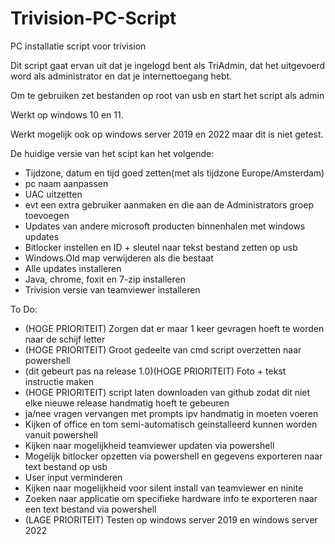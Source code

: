 # Trivision-PC-Script
PC installatie script voor trivision


Dit script gaat ervan uit dat je ingelogd bent als TriAdmin, dat het uitgevoerd word als administrator en dat je internettoegang hebt.


Om te gebruiken zet bestanden op root van usb en start het script als admin


Werkt op windows 10 en 11.

Werkt mogelijk ook op windows server 2019 en 2022 maar dit is niet getest.

De huidige versie van het scipt kan het volgende:

- Tijdzone, datum en tijd goed zetten(met als tijdzone Europe/Amsterdam)
- pc naam aanpassen
- UAC uitzetten
- evt een extra gebruiker aanmaken en die aan de Administrators groep toevoegen
- Updates van andere microsoft producten binnenhalen met windows updates
- Bitlocker instellen en ID + sleutel naar tekst bestand zetten op usb
- Windows.Old map verwijderen als die bestaat
- Alle updates installeren
- Java, chrome, foxit en 7-zip installeren
- Trivision versie van teamviewer installeren


To Do:
- (HOGE PRIORITEIT) Zorgen dat er maar 1 keer gevragen hoeft te worden naar de schijf letter
- (HOGE PRIORITEIT) Groot gedeelte van cmd script overzetten naar powershell
- (dit gebeurt pas na release 1.0)(HOGE PRIORITEIT) Foto + tekst instructie maken
- (HOGE PRIORITEIT) script laten downloaden van github zodat dit niet elke nieuwe release handmatig hoeft te gebeuren
- ja/nee vragen vervangen met prompts ipv handmatig in moeten voeren
- Kijken of office en tom semi-automatisch geinstalleerd kunnen worden vanuit powershell
- Kijken naar mogelijkheid teamviewer updaten via powershell
- Mogelijk bitlocker opzetten via powershell en gegevens exporteren naar text bestand op usb
- User input verminderen
- Kijken naar mogelijkheid voor silent install van teamviewer en ninite
- Zoeken naar applicatie om specifieke hardware info te exporteren naar een text bestand via powershell
- (LAGE PRIORITEIT) Testen op windows server 2019 en windows server 2022
